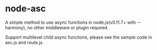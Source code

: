 # node-asc

A simple method to use async functions in node.js(v0.11.7+ with --harmony), no other middleware or plugin required.

Support multilevel child async functions, please see the sample code in asc.js and route.js.
